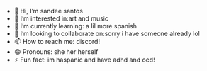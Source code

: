 - 👋 Hi, I’m sandee santos
- 👀 I’m interested in:art and music
- 🌱 I’m currently learning: a lil more spanish 
- 💞️ I’m looking to collaborate on:sorry i have someone already lol
- 📫 How to reach me: discord!
- 😄 Pronouns: she her herself
- ⚡ Fun fact: im haspanic and have adhd and ocd!

<!---
Sandersantos/Sandersantos is a ✨ special ✨ repository because its `README.md` (this file) appears on your GitHub profile.
You can click the Preview link to take a look at your changes.
--->
